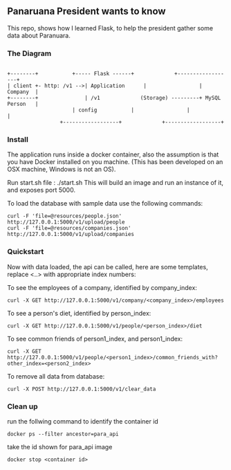 ## Panaruana President wants to know

This repo, shows how I learned Flask, to help the president gather some data about Paranuara.

### The Diagram

```console				

+--------+	         +----- Flask ------+     	      +------------------+
| client +- http: /v1 -->| Application      |                 |         Company  |   
+--------+               | /v1             (Storage) ---------+ MySQL   Person   |
	                 | config   	    |                 |                  |
		         +------------------+		      +------------------+
```	
### Install

The application runs inside a docker container, also the assumption is that you have Docker installed on you machine.
(This has been developed on an OSX machine, Windows is not an OS).

Run start.sh file : ./start.sh
This will build an image and run an instance of it, and exposes port 5000.


To load the database with sample data use the following commands:
```
curl -F 'file=@resources/people.json' http://127.0.0.1:5000/v1/upload/people
curl -F 'file=@resources/companies.json' http://127.0.0.1:5000/v1/upload/companies
``` 
### Quickstart

Now with data loaded, the api can be called, here are some templates, replace <..> with appropriate index numbers:

To see the employees of a company, identified by company_index:
```
curl -X GET http://127.0.0.1:5000/v1/company/<company_index>/employees
```
To see a person's diet, identified by person_index:
```
curl -X GET http://127.0.0.1:5000/v1/people/<person_index>/diet
```
To see common friends of person1_index, and person1_index: 
```
curl -X GET http://127.0.0.1:5000/v1/people/<person1_index>/common_friends_with?other_index=<person2_index>
```
To remove all data from database:

```
curl -X POST http://127.0.0.1:5000/v1/clear_data
```

### Clean up 
run the follwing command to identify the container id
```
docker ps --filter ancestor=para_api 
```

take the id shown for para_api image
```
docker stop <container id> 
```



 

 

